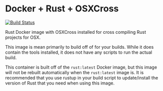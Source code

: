 # Docker + Rust + OSXCross

[![Build Status](https://cloud.drone.io/api/badges/katharostech/docker_rust-osxcross/status.svg)](https://cloud.drone.io/katharostech/docker_rust-osxcross)

Rust Docker image with OSXCross installed for cross compiling Rust projects for OSX.

This image is mean primarily to build off of for your builds. While it does contain the tools installed, it does not have any scripts to run the actual build.

This container is built off of the `rust:latest` Docker image, but this image will not be rebuilt automatically when the `rust:latest` image is. It is recommended that you use rustup in your build script to update/install the version of Rust that you need when using this image.
